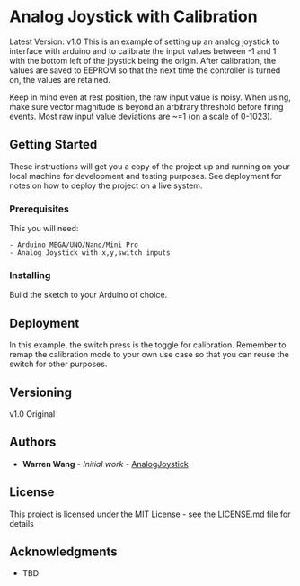 # Analog Joystick with Calibration

Latest Version: v1.0
This is an example of setting up an analog joystick to interface with arduino and to calibrate the input values between -1 and 1 with the bottom left of the joystick being the origin. After calibration, the values are saved to EEPROM so that the next time the  controller is turned on, the values are retained.

Keep in mind even at rest position, the raw input value is noisy. When using, make sure vector magnitude is beyond an arbitrary threshold before firing events. Most raw input value deviations are ~=1 (on a scale of 0-1023).

## Getting Started

These instructions will get you a copy of the project up and running on your local machine for development and testing purposes. See deployment for notes on how to deploy the project on a live system.

### Prerequisites

This you will need:

```
- Arduino MEGA/UNO/Nano/Mini Pro
- Analog Joystick with x,y,switch inputs
```

### Installing

Build the sketch to your Arduino of choice.

## Deployment

In this example, the switch press is the toggle for calibration. Remember to remap the calibration mode to your own use case so that you can reuse the switch for other purposes.

## Versioning

v1.0 Original

## Authors

* **Warren Wang** - *Initial work* - [AnalogJoystick](https://github.com/wywarren)

## License

This project is licensed under the MIT License - see the [LICENSE.md](LICENSE.md) file for details

## Acknowledgments

* TBD